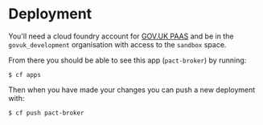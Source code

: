 # Deployment

You'll need a cloud foundry account for [GOV.UK PAAS][government-paas] and
be in the `govuk_development` organisation with access to the `sandbox` space.

From there you should be able to see this app (`pact-broker`) by running:

```
$ cf apps
```

Then when you have made your changes you can push a new deployment with:

```
$ cf push pact-broker
```

[government-paas]: https://docs.cloud.service.gov.uk/
